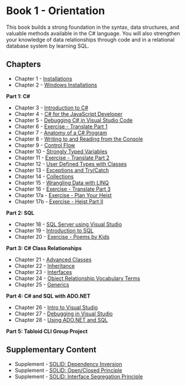 # Book 1 - Orientation

This book builds a strong foundation in the syntax, data structures, and valuable methods available in the C# language. You will also strengthen your knowledge of data relationships through code and in a relational database system by learning SQL.

## Chapters

* Chapter 1 - [Installations](./chapters/INSTALLATIONS.md)
* Chapter 2 - [Windows Installations](./chapters/WINDOWS_PRO_INSTALLS.md)

**Part 1: C#**

* Chapter 3 - [Introduction to C#](./chapters/CSHARP_INTRO.md)
* Chapter 4 - [C# for the JavaScript Developer](./chapters/CSHARP_JAVASCRIPT_COMPARISON.md)
* Chapter 5 - [Debugging C# in Visual Studio Code](./chapters/DEBUGGING_VSCODE.md)
* Chapter 6 - [Exercise - Translate Part 1](./chapters/TRANSLATE_CSHARP_JAVASCRIPT1.md)
* Chapter 7 - [Anatomy of a C# Program](./chapters/ANATOMY_OF_CSHARP_APP.md)
* Chapter 8 - [Writing to and Reading from the Console](./chapters/CONSOLE.md)
* Chapter 9 - [Control Flow](./chapters/CONTROL_FLOW.md)
* Chapter 10 - [Strongly Typed Variables](./chapters/STRONGLY_TYPED_VARIABLES.md)
* Chapter 11 - [Exercise - Translate Part 2](./chapters/TRANSLATE_CSHARP_JAVASCRIPT1.md)
* Chapter 12 - [User Defined Types with Classes](./chapters/CLASS_BASICS.md)
* Chapter 13 - [Exceptions and Try/Catch](./chapters/TRY_CATCH_INTRO.md)
* Chapter 14 - [Collections](./chapters/COLLECTIONS.md)
* Chapter 15 - [Wrangling Data with LINQ](./chapters/LINQ_INTRO.md)
* Chapter 16 - [Exercise - Translate Part 3](./chapters/TRANSLATE_CSHARP_JAVASCRIPT1.md)
* Chapter 17a - [Exercise - Plan Your Heist](./chapters/PLAN_YOUR_HEIST.md)
* Chapter 17b - [Exercise - Heist Part II](./chapters/CLASSIC_HEIST.md)

**Part 2: SQL**

* Chapter 18 - [SQL Server using Visual Studio](./chapters/SQL_SERVER_AND_VISUAL_STUDIO.md)
* Chapter 19 - [Introduction to SQL](./chapters/SQL_INTRO.md)
* Chapter 20 - [Exercise - Poems by Kids](./chapters/SQL_EXERCISE_POKI.md)

**Part 3: C# Class Relationships**

* Chapter 21 -  [Advanced Classes](./chapters/CLASS_ADVANCED.md)
* Chapter 22 -  [Inheritance](./chapters/INHERITANCE_INTRO.md)
* Chapter 23 -  [Interfaces](./chapters/INTERFACES_INTRO.md)
* Chapter 24 -  [Object Relationship Vocabulary Terms](./chapters/RELATIONSHIPS.md)
* Chapter 25 -  [Generics](./chapters/GENERICS_INTRO.md)

**Part 4: C# and SQL with ADO<span>.NET</span>**

* Chapter 26 - [Intro to Visual Studio](./chapters/VISUAL_STUDIO.md)
* Chapter 27 - [Debugging in Visual Studio](./chapters/DEBUGGING_VS.md)
* Chapter 28 - [Using ADO.NET and SQL](./chapters/ADONET_INTRO.md)

**Part 5: Tabloid CLI Group Project**

## Supplementary Content

* Supplement - [SOLID: Dependency Inversion](./chapters/DEPENDENCY_INVERSION.md)
* Supplement - [SOLID: Open/Closed Principle](./chapters/OPEN_CLOSED_PRINCIPLE.md)
* Supplement - [SOLID: Interface Segregation Principle](./chapters/INTERFACE_SEGREGATION_PRINCIPLE.md)
